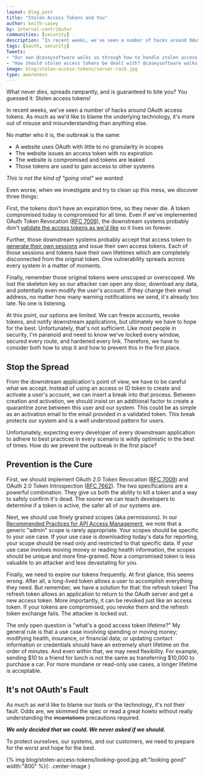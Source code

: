 ```yaml
---
layout: blog_post
title: "Stolen Access Tokens and You"
author: keith-casey
by: internal-contributor
communities: [security]
description: "In recent weeks, we've seen a number of hacks around OAuth access tokens. As much as we'd like to blame the underlying technology, it's more out of misuse and misunderstanding than anything else."
tags: [oauth, security]
Tweets:
- "Our own @caseysoftware walks us through how to handle stolen access tokens 🔓 #oauth #security"
- "How should stolen access tokens be dealt with? @caseysoftware walks us through it ➡"
image: blog/stolen-access-tokens/server-rack.jpg
type: awareness
---
```


What never dies, spreads rampantly, and is guaranteed to bite you? You guessed it: Stolen access tokens!

In recent weeks, we've seen a number of hacks around OAuth access tokens. As much as we'd like to blame the underlying technology, it's more out of misuse and misunderstanding than anything else.

No matter who it is, the outbreak is the same:

* A website uses OAuth with little to no granularity in scopes
* The website issues an access token with no expiration
* The website is compromised and tokens are leaked
* Those tokens are used to gain access to other systems

*This is not the kind of "going viral" we wanted.*

Even worse, when we investigate and try to clean up this mess, we discover three things:

First, the tokens don't have an expiration time, so they never die. A token compromised today is compromised for all time. Even if we've implemented OAuth Token Revocation ([RFC 7009](https://tools.ietf.org/html/rfc7009)), the downstream systems probably don't [validate the access tokens as we'd like](https://developer.okta.com/authentication-guide/tokens/validating-access-tokens) so it lives on forever.

Further, those downstream systems probably accept that access token to [generate their own sessions](https://www.wired.com/story/facebook-hack-single-sign-on-data-exposed/) and issue their own access tokens. Each of those sessions and tokens have their own lifetimes which are completely disconnected from the original token. One vulnerability spreads across every system in a matter of moments.

Finally, remember those original tokens were unscoped or overscoped. We lost the skeleton key so our attacker can open any door, download any data, and potentially even modify the user's account. If they change their email address, no matter how many warning notifications we send, it's already too late. No one is listening.

At this point, our options are limited. We can freeze accounts, revoke tokens, and notify downstream applications, but ultimately we have to hope for the best. Unfortunately, that's not sufficient. Like most people in security, I'm paranoid and need to know we've locked every window, secured every route, and hardened every link. Therefore, we have to consider both how to stop it and how to prevent this in the first place.

## Stop the Spread

From the downstream application's point of view, we have to be careful what we accept. Instead of using an access or ID token to create and activate a user's account, we can insert a break into that process. Between creation and activation, we should insist on an additional factor to create a quarantine zone between this user and our system. This could be as simple as an activation email to the email provided in a validated token. This break protects our system and is a well understood pattern for users.

Unfortunately, expecting every developer of every downstream application to adhere to best practices in every scenario is wildly optimistic in the best of times. How do we prevent the outbreak in the first place?

## Prevention is the Cure

First, we should implement OAuth 2.0 Token Revocation ([RFC 7009](https://tools.ietf.org/html/rfc7009)) and OAuth 2.0 Token Introspection ([RFC 7662](https://tools.ietf.org/html/rfc7662)). The two specifications are a powerful combination. They give us both the ability to kill a token and a way to safely confirm it's dead. The sooner we can teach developers to determine if a token is active, the safer all of our systems are.

Next, we should use finely grained scopes (aka permissions). In our [Recommended Practices for API Access Management](https://developer.okta.com/use_cases/api_access_management/#authorization-server), we note that a generic "admin" scope is rarely appropriate. Your scopes should be specific to your use case. If your use case is downloading today's data for reporting, your scope should be read only and restricted to that specific data. If your use case involves moving money or reading health information, the scopes should be unique and more fine-grained. Now a compromised token is less valuable to an attacker and less devastating for you.

Finally, we need to expire our tokens frequently. At first glance, this seems wrong. After all, a long-lived token allows a user to accomplish everything they need. But remember, we have a solution for that: the refresh token! The refresh token allows an application to return to the OAuth server and get a new access token. More importantly, it can be revoked just like an access token. If your tokens are compromised, you revoke them and the refresh token exchange fails. The attacker is locked out.

The only open question is "what's a good access token lifetime?" My general rule is that a use case involving spending or moving money; modifying health, insurance, or financial data; or updating contact information or credentials should have an extremely short lifetime on the order of minutes. And even within that, we may need flexibility. For example, sending $10 to a friend for lunch is not the same as transferring $10,000 to purchase a car. For more mundane or read-only use cases, a longer lifetime is acceptable.

## It's not OAuth's Fault

As much as we'd like to blame our tools or the technology, it's not their fault. Odds are, we skimmed the spec or read a great howto without really understanding the ~~incantations~~ precautions required.

***We only decided that we could. We never asked if we should.***

To protect ourselves, our systems, and our customers, we need to prepare for the worst and hope for the best.

{% img blog/stolen-access-tokens/looking-good.jpg alt:"looking good" width:"800" %}{: .center-image }
